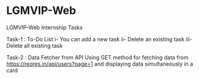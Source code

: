 # LGMVIP-Web
LGMVIP-Web Internship Tasks

Task-1 : To-Do List
i- You can add a new task
ii- Delete an existing task
iii- Delete all existing task

Task-2 : Data Fetcher from API
Using GET method for fetching data from https://reqres.in/api/users?page=1 and displaying data simultaneously in a card
